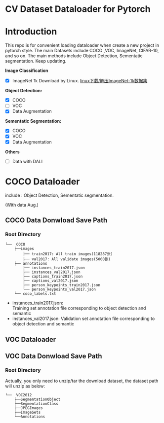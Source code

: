 # CV Dataset Dataloader for Pytorch

# Introduction
This repo is for convenient loading dataloader when create a new project in pytorch style. 
The main Datasets include COCO ,VOC, ImageNet, CIFAR-10, and so on. 
The main methods include Object Detection, Sementatic segmentation.
Keep updating.     

**Image Classification**
- [x] ImageNet 1k
    Download by Linux. [linux下载/解压ImageNet-1k数据集](https://blog.csdn.net/qq_45588019/article/details/125642466)

**Object Detection:**

- [x] COCO 
- [ ] VOC
- [x] Data Augmentation

**Sementatic Segmentation:**
- [x] COCO
- [x] VOC               
- [x] Data Augmentation

**Others**
- [ ] Data with DALI

# COCO Dataloader
include : Object Detection, Sementatic segmentation. 

(With data Aug.)
## COCO Data Donwload Save Path
### Root Directory 
    └──  COCO 
        ├──images
            ├── train2017: All train images(118287张)
            ├── val2017: All validate images(5000张)
        ├── annotations
            ├── instances_train2017.json
            ├── instances_val2017.json
            ├── captions_train2017.json
            ├── captions_val2017.json
            ├── person_keypoints_train2017.json
            └── person_keypoints_val2017.json
        └── coco_labels.txt
- instances_train2017.json:    
    Training set annotation file corresponding to object detection and semantic 
- instances_val2017.json: 
    Validation set annotation file corresponding to object detection and semantic 


## VOC Dataloader

## VOC Data Donwload Save Path

### Root Directory 
Actually, you only need to unzip/tar the download dataset, the dataset path will unzip as below:

    └──  VOC2012
        ├──SegmentationObject
        ├──SegmentationClass   
        ├──JPEGImages
        ├──ImageSets
        └──Annotations